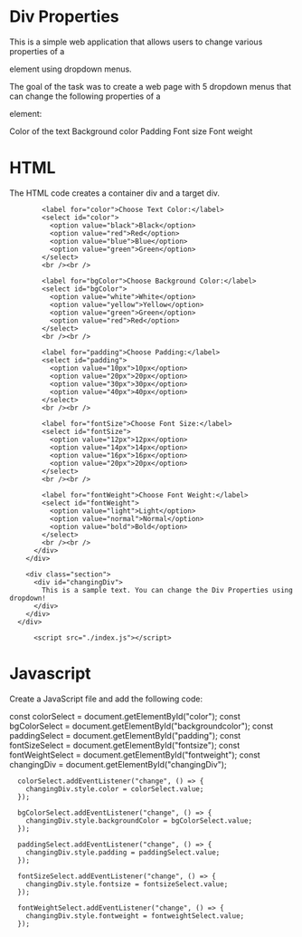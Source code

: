 # Div Properties
This is a simple web application that allows users to change various properties of a <div> element using dropdown menus.

The goal of the task was to create a web page with 5 dropdown menus that can change the following properties of a <div> element:

Color of the text
Background color
Padding
Font size
Font weight

# HTML

The HTML code creates a container div and a target div.

<!DOCTYPE html>
<html lang="en">
<head>
    <meta charset="UTF-8">
    <meta name="viewport" content="width=device-width, initial-scale=1.0">
    <title>Div Properties</title>
    <link rel="stylesheet" href="./style.css">
</head>
<body>
    <div class="sections-container">
        <div class="section">
          <div class="container">
        
            <label for="color">Choose Text Color:</label>
            <select id="color">
              <option value="black">Black</option>
              <option value="red">Red</option>
              <option value="blue">Blue</option>
              <option value="green">Green</option>
            </select>
            <br /><br />
  
            <label for="bgColor">Choose Background Color:</label>
            <select id="bgColor">
              <option value="white">White</option>
              <option value="yellow">Yellow</option>
              <option value="green">Green</option>
              <option value="red">Red</option>
            </select>
            <br /><br />
  
            <label for="padding">Choose Padding:</label>
            <select id="padding">
              <option value="10px">10px</option>
              <option value="20px">20px</option>
              <option value="30px">30px</option>
              <option value="40px">40px</option>
            </select>
            <br /><br />
  
            <label for="fontSize">Choose Font Size:</label>
            <select id="fontSize">
              <option value="12px">12px</option>
              <option value="14px">14px</option>
              <option value="16px">16px</option>
              <option value="20px">20px</option>
            </select>
            <br /><br />
  
            <label for="fontWeight">Choose Font Weight:</label>
            <select id="fontWeight">
              <option value="light">Light</option>
              <option value="normal">Normal</option>
              <option value="bold">Bold</option>
            </select>
            <br /><br />
          </div>
        </div>
  
        <div class="section">
          <div id="changingDiv">
            This is a sample text. You can change the Div Properties using dropdown!
          </div>
        </div>
      </div>

          <script src="./index.js"></script>
</body>
</html>

# Javascript

Create a JavaScript file and add the following code:

const colorSelect = document.getElementById("color");
      const bgColorSelect = document.getElementById("backgroundcolor");
      const paddingSelect = document.getElementById("padding");
      const fontSizeSelect = document.getElementById("fontsize");
      const fontWeightSelect = document.getElementById("fontweight");
      const changingDiv = document.getElementById("changingDiv");

      colorSelect.addEventListener("change", () => {
        changingDiv.style.color = colorSelect.value;
      });

      bgColorSelect.addEventListener("change", () => {
        changingDiv.style.backgroundColor = bgColorSelect.value;
      });

      paddingSelect.addEventListener("change", () => {
        changingDiv.style.padding = paddingSelect.value;
      });

      fontSizeSelect.addEventListener("change", () => {
        changingDiv.style.fontsize = fontsizeSelect.value;
      });

      fontWeightSelect.addEventListener("change", () => {
        changingDiv.style.fontweight = fontweightSelect.value;
      });
